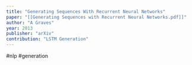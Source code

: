 ```yaml
---
title: "Generating Sequences With Recurrent Neural Networks"
paper: "[[Generating Sequences with Recurrent Neural Networks.pdf]]"
author: "A Graves"
year: 2013
publisher: "arXiv"
contribution: "LSTM Generation"
---
```

#nlp #generation 